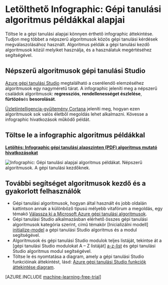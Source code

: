<properties
    pageTitle="Infographic: A gép tanulási alapjai - algoritmus példák |} Microsoft Azure"
    description="Gépi tanulási alapjai könnyen érthető áttekintése algoritmus példákat is tartalmaz. A letölthető infographic a legtöbb gépi tanulási kérdésekkel foglalkozik."
    keywords="gépi tanulási alapbeállítások algoritmus a példákban a gép kezdők, gépi tanulási kérdések, népszerű algoritmusok, algoritmus infographic oktatás"
    services="machine-learning"
    documentationCenter=""
    authors="garyericson"
    manager="jhubbard"
    editor="cgronlun"/>

<tags
    ms.service="machine-learning"
    ms.workload="data-services"
    ms.tgt_pltfrm="na"
    ms.devlang="na"
    ms.topic="article"
    ms.date="08/19/2016"
    ms.author="garye" />


# <a name="downloadable-infographic-machine-learning-basics-with-algorithm-examples"></a>Letölthető Infographic: Gépi tanulási algoritmus példákkal alapjai

Töltse le a gépi tanulási alapjai könnyen érthető infographic áttekintése. Tudjon meg többet a népszerű algoritmusok közös gépi tanulási kérdések megválaszolásához használt. Algoritmus példák a gépi tanulási kezdő algoritmusok közül melyiket használja, és a használatuk megértéséhez segítségével.

## <a name="popular-algorithms-in-machine-learning-studio"></a>Népszerű algoritmusok gépi tanulási Studio

[Azure gépi tanulási Studio](https://studio.azureml.net/) megtalálható a cserélendő elemzéséhez algoritmusok egy nagyméretű tárat. A infographic jeleníti meg a népszerű családok algoritmusok: **regressziós**, **rendellenességet észlelése**, **fürtözés**és **besorolását**.

[Üzletiintelligencia-gyűjtemény Cortana](https://gallery.cortanaintelligence.com/) jeleníti meg, hogyan ezen algoritmusok sok valós életből megoldás lehet alkalmazni. Kövesse a infographic hivatkozások működő példát.

## <a name="download-the-infographic-with-algorithm-examples"></a>Töltse le a infographic algoritmus példákkal

**[Letöltés: Infographic gépi tanulási alapszinten (PDF) algoritmus mutató hivatkozásokat](http://download.microsoft.com/download/0/5/A/05AE6B94-E688-403E-90A5-6035DBE9EEC5/machine-learning-basics-infographic-with-algorithm-examples.pdf)**


![Infographic: Gépi tanulási alapjai algoritmus példákat. Népszerű algoritmusok. A gépi tanulási kezdőknek.](./media/machine-learning-basics-infographic-with-algorithm-examples/machine-learning-basics-infographic-with-algorithm-examples.png)

## <a name="more-help-with-algorithms-for-beginners-and-advanced-users"></a>További segítséget algoritmusok kezdő és a gyakorlott felhasználók

* Gépi tanulási algoritmusok, hogyan által használt és jobb oldalán kattintson annak a különböző típusú mélyebb vitafórum a megoldás, egy témakö [Válassza ki a Microsoft Azure gépi tanulási algoritmusok](machine-learning-algorithm-choice.md).
* Gépi tanulási Studio alkalmazásban elérhető összes gépi tanulási algoritmusok kategória szerint, című témakör [Inicializálni modell] [ initialize-model] a gépi tanulási Studio algoritmus és a modul segítségével.
* Algoritmusok és gépi tanulási Studio modulok teljes listáját, tekintse át a [gépi tanulási Studio modulokat A – Z listáját] [ a-z-list] és gépi tanulási Studio algoritmus modul segítségével.
* Töltse le és nyomtatása a diagram, amely a gépi tanulási Studio funkcióinak áttekintést, lásd: [Azure gépi tanulási Studio funkciók áttekintése diagram](machine-learning-studio-overview-diagram.md).


[AZURE.INCLUDE [machine-learning-free-trial](../../includes/machine-learning-free-trial.md)]


<!-- Module References -->
[a-z-list]: https://msdn.microsoft.com/library/azure/dn906033.aspx
[initialize-model]: https://msdn.microsoft.com/library/azure/0c67013c-bfbc-428b-87f3-f552d8dd41f6/
[k-means-clustering]: https://msdn.microsoft.com/library/azure/5049a09b-bd90-4c4e-9b46-7c87e3a36810/
[one-vs-all-multiclass]: https://msdn.microsoft.com/library/azure/7191efae-b4b1-4d03-a6f8-7205f87be664/
